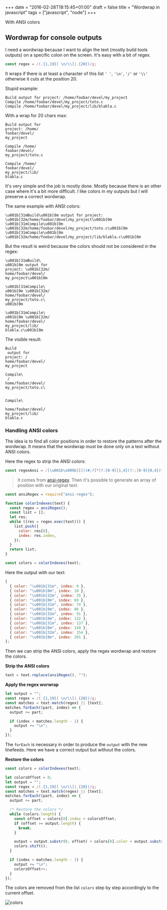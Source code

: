 +++
date = "2016-02-28T18:15:45+01:00"
draft = false
title = "Wordwrap in javascript"
tags = ["javascript", "node"]
+++

With ANSI colors

<!--more-->

## Wordwrap for console outputs

I need a wordwrap because I want to align the text (mostly build tools outputs)
on a specific colon on the screen. It's easy with a bit of regex.

```js
const regex = /(.{1,19}[ \n/\\]|.{20})/g;
```

It wraps if there is at least a character of this list `' '`, `'\n'`, `'/'` or
`'\\'` otherwise it cuts at the position 20.

Stupid example:

```text
Build output for project: /home/foobar/devel/my_project
Compile /home/foobar/devel/my_project/toto.c
Compile /home/foobar/devel/my_project/lib/blabla.c
```

With a wrap for 20 chars max:

```text
Build output for
project: /home/
foobar/devel/
my_project

Compile /home/
foobar/devel/
my_project/toto.c

Compile /home/
foobar/devel/
my_project/lib/
blabla.c
```

It's very simple and the job is mostly done. Mostly because there is an other
case where it's a bit more difficult. I like colors in my outputs but I will
preserve a correct wordwrap.

The same example with ANSI colors:

```text
\u001b[31mBuild\u001b[0m output for project: \u001b[32m/home/foobar/devel/my_project\u001b[0m
\u001b[31mCompile\u001b[0m \u001b[32m/home/foobar/devel/my_project/toto.c\u001b[0m
\u001b[31mCompile\u001b[0m \u001b[32m/home/foobar/devel/my_project/lib/blabla.c\u001b[0m
```

But the result is weird because the colors should not be considered in the
regex:

```text
\u001b[31mBuild\
u001b[0m output for
project: \u001b[32m/
home/foobar/devel/
my_project\u001b[0m

\u001b[31mCompile\
u001b[0m \u001b[32m/
home/foobar/devel/
my_project/toto.c\
u001b[0m

\u001b[31mCompile\
u001b[0m \u001b[32m/
home/foobar/devel/
my_project/lib/
blabla.c\u001b[0m
```

The visible result:

```text
Build
 output for
project: /
home/foobar/devel/
my_project

Compile\
 /
home/foobar/devel/
my_project/toto.c\


Compile\

home/foobar/devel/
my_project/lib/
blabla.c
```

### Handling ANSI colors

The idea is to find all color positions in order to restore the patterns after
the wordwrap. It means that the wordwrap must be done only on a text without
ANSI colors.

Here the regex to strip the ANSI colors:

```js
const regexAnsi = /[\u001b\u009b][[()#;?]*(?:[0-9]{1,4}(?:;[0-9]{0,4})*)?[0-9A-ORZcf-nqry=><]/g;
```

> It comes from [ansi-regex](https://github.com/chalk/ansi-regex). Then it's
> possible to generate an array of position with our original text.

```js
const ansiRegex = require("ansi-regex");

function colorIndexes(text) {
  const regex = ansiRegex();
  const list = [];
  let res;
  while ((res = regex.exec(text))) {
    list.push({
      color: res[0],
      index: res.index,
    });
  }
  return list;
}

const colors = colorIndexes(text);
```

Here the output with our text:

```js
[
  { color: "\u001b[31m", index: 0 },
  { color: "\u001b[0m", index: 10 },
  { color: "\u001b[32m", index: 35 },
  { color: "\u001b[0m", index: 69 },
  { color: "\u001b[31m", index: 74 },
  { color: "\u001b[0m", index: 86 },
  { color: "\u001b[32m", index: 91 },
  { color: "\u001b[0m", index: 132 },
  { color: "\u001b[31m", index: 137 },
  { color: "\u001b[0m", index: 149 },
  { color: "\u001b[32m", index: 154 },
  { color: "\u001b[0m", index: 201 },
];
```

Then we can strip the ANSI colors, apply the regex wordwrap and restore the
colors.

**Strip the ANSI colors**

```js
text = text.replace(ansiRegex(), "");
```

**Apply the regex worwrap**

```js
let output = "";
const regex = /(.{1,19}[ \n/\\]|.{20})/g;
const matches = text.match(regex) || [text];
matches.forEach((part, index) => {
  output += part;

  if (index < matches.length - 1) {
    output += "\n";
  }
});
```

The `forEach` is necessary in order to produce the `output` with the new
linefeeds. Here we have a correct output but without the colors.

**Restore the colors**

```js
const colors = colorIndexes(text);

let colorsOffset = 0;
let output = "";
const regex = /(.{1,19}[ \n/\\]|.{20})/g;
const matches = text.match(regex) || [text];
matches.forEach((part, index) => {
  output += part;

  /* Restore the colors */
  while (colors.length) {
    const offset = colors[0].index + colorsOffset;
    if (offset >= output.length) {
      break;
    }

    output = output.substr(0, offset) + colors[0].color + output.substr(offset);
    colors.shift();
  }

  if (index < matches.length - 1) {
    output += "\n";
    colorsOffset++;
  }
});
```

The colors are removed from the list `colors` step by step accordingly to the
current offset.

![colors](/img/wp.png)
